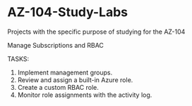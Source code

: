 # AZ-104-Study-Labs
Projects with the specific purpose of studying for the AZ-104

Manage Subscriptions and RBAC


TASKS:

1. Implement management groups.
2. Review and assign a built-in Azure role.
3. Create a custom RBAC role.
4. Monitor role assignments with the activity log.

  
